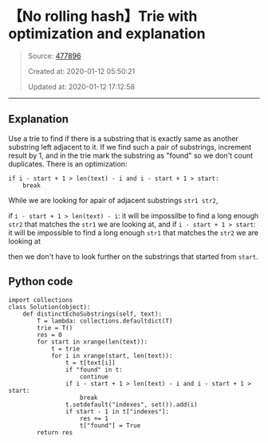 # 【No rolling hash】Trie with optimization and explanation

> Source: [477896](https://leetcode.com/problems/distinct-echo-substrings/discuss/477896/no-rolling-hash-trie-with-optimization-and-explanation)
>
> Created at: 2020-01-12 05:50:21
>
> Updated at: 2020-01-12 17:12:58

----

## **Explanation**
Use a trie to find if there is a substring that is exactly same as another substring left adjacent to it. If we find such a pair of substrings, increment result by 1, and in the trie mark the substring as "found" so we don\'t count duplicates.
There is an optimization:
```
if i - start + 1 > len(text) - i and i - start + 1 > start:
    break
```
While we are looking for apair of adjacent substrings `str1 str2`,

if `i - start + 1 > len(text) - i`: it will be impossilbe to find a long enough `str2` that matches the `str1` we are looking at,
and if `i - start + 1 > start`: it will be impossible to find a long enough `str1` that matches the `str2` we are looking at

then we don\'t have to look further on the substrings that started from `start`.

## **Python code**

```
import collections
class Solution(object):
    def distinctEchoSubstrings(self, text):
        T = lambda: collections.defaultdict(T)
        trie = T()
        res = 0
        for start in xrange(len(text)):
            t = trie
            for i in xrange(start, len(text)):
                t = t[text[i]]
                if "found" in t:
                    continue
                if i - start + 1 > len(text) - i and i - start + 1 > start:
                    break
                t.setdefault("indexes", set()).add(i)
                if start - 1 in t["indexes"]:
                    res += 1
                    t["found"] = True
        return res
```